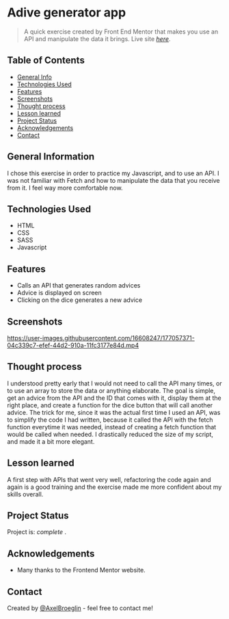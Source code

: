 # Adive generator app
> A quick exercise created by Front End Mentor that makes you use an API and manipulate the data it brings.
> Live site [_here_](https://axelbroeglin.dev/projects/advice-generator/project.html).

## Table of Contents
* [General Info](#general-information)
* [Technologies Used](#technologies-used)
* [Features](#features)
* [Screenshots](#screenshots)
* [Thought process](#process)
* [Lesson learned](#lesson)
* [Project Status](#project-status)
* [Acknowledgements](#acknowledgements)
* [Contact](#contact)


## General Information
I chose this exercise in order to practice my Javascript, and to use an API. I was not familiar with Fetch and how to manipulate the data that you receive from it. I feel way more comfortable now.


## Technologies Used
- HTML
- CSS
- SASS
- Javascript


## Features
- Calls an API that generates random advices
- Advice is displayed on screen
- Clicking on the dice generates a new advice


## Screenshots


https://user-images.githubusercontent.com/16608247/177057371-04c339c7-efef-44d2-910a-11fc3177e84d.mp4




## Thought process
I understood pretty early that I would not need to call the API many times, or to use an array to store the data or anything elaborate. The goal is simple, get an advice from the API and the ID that comes with it, display them at the right place, and create a function for the dice button that will call another advice.
The trick for me, since it was the actual first time I used an API, was to simplify the code I had written, because it called the API with the fetch function everytime it was needed, instead of creating a fetch function that would be called when needed. I drastically reduced the size of my script, and made it a bit more elegant.


## Lesson learned
A first step with APIs that went very well, refactoring the code again and again is a good training and the exercise made me more confident about my skills overall.


## Project Status
Project is:  _complete_ .


## Acknowledgements
- Many thanks to the Frontend Mentor website.


## Contact
Created by [@AxelBroeglin](https://www.axelbroeglin.dev/) - feel free to contact me!
